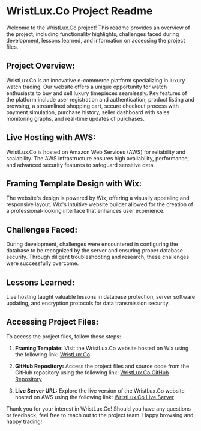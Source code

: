 # WristLux.Co Project Readme

Welcome to the WristLux.Co project! This readme provides an overview of the project, including functionality highlights, challenges faced during development, lessons learned, and information on accessing the project files.

## Project Overview:

WristLux.Co is an innovative e-commerce platform specializing in luxury watch trading. Our website offers a unique opportunity for watch enthusiasts to buy and sell luxury timepieces seamlessly. Key features of the platform include user registration and authentication, product listing and browsing, a streamlined shopping cart, secure checkout process with payment simulation, purchase history, seller dashboard with sales monitoring graphs, and real-time updates of purchases.

## Live Hosting with AWS:

WristLux.Co is hosted on Amazon Web Services (AWS) for reliability and scalability. The AWS infrastructure ensures high availability, performance, and advanced security features to safeguard sensitive data.

## Framing Template Design with Wix:

The website's design is powered by Wix, offering a visually appealing and responsive layout. Wix's intuitive website builder allowed for the creation of a professional-looking interface that enhances user experience.

## Challenges Faced:

During development, challenges were encountered in configuring the database to be recognized by the server and ensuring proper database security. Through diligent troubleshooting and research, these challenges were successfully overcome.

## Lessons Learned:

Live hosting taught valuable lessons in database protection, server software updating, and encryption protocols for data transmission security.

## Accessing Project Files:

To access the project files, follow these steps:

1. **Framing Template:** Visit the WristLux.Co website hosted on Wix using the following link: [WristLux.Co](https://goldamelissaboifio.wixsite.com/wristlux)

2. **GitHub Repository:** Access the project files and source code from the GitHub repository using the following link: [WristLux.Co GitHub Repository](https://github.com/buzbunny/webtech.git)

3. **Live Server URL:** Explore the live version of the WristLux.Co website hosted on AWS using the following link: [WristLux.Co Live Server](http://16.171.150.101/webtech/)

Thank you for your interest in WristLux.Co! Should you have any questions or feedback, feel free to reach out to the project team. Happy browsing and happy trading!
